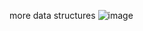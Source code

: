 more data structures
![image](https://user-images.githubusercontent.com/111004367/206108716-cd414a6e-9f9b-45fb-ad50-bcfc61134323.png)
